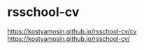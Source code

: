 # rsschool-cv
https://kostyamosin.github.io/rsschool-cv/cv
https://kostyamosin.github.io/rsschool-cv/